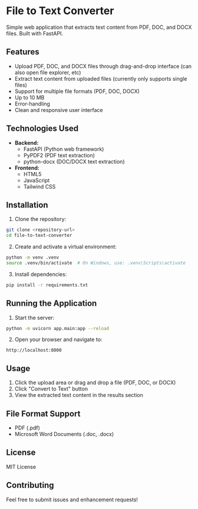 # File to Text Converter

Simple web application that extracts text content from PDF, DOC, and DOCX files. Built with FastAPI.

## Features

- Upload PDF, DOC, and DOCX files through drag-and-drop interface (can also open file explorer, etc)
- Extract text content from uploaded files (currently only supports single files)
- Support for multiple file formats (PDF, DOC, DOCX)
- Up to 10 MB
- Error-handling
- Clean and responsive user interface

## Technologies Used

- **Backend:**
  - FastAPI (Python web framework)
  - PyPDF2 (PDF text extraction)
  - python-docx (DOC/DOCX text extraction)
- **Frontend:**
  - HTML5
  - JavaScript
  - Tailwind CSS 

## Installation

1. Clone the repository:
```bash
git clone <repository-url>
cd file-to-text-converter
```

2. Create and activate a virtual environment:
```bash
python -m venv .venv
source .venv/bin/activate  # On Windows, use: .venv\Scripts\activate
```

3. Install dependencies:
```bash
pip install -r requirements.txt
```

## Running the Application

1. Start the server:
```bash
python -m uvicorn app.main:app --reload
```

2. Open your browser and navigate to:
```
http://localhost:8000
```

## Usage

1. Click the upload area or drag and drop a file (PDF, DOC, or DOCX)
2. Click "Convert to Text" button
3. View the extracted text content in the results section

## File Format Support

- PDF (.pdf)
- Microsoft Word Documents (.doc, .docx)

## License

MIT License

## Contributing

Feel free to submit issues and enhancement requests! 
